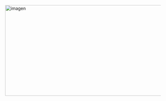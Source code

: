 <img width="523" height="293" alt="imagen" src="https://github.com/user-attachments/assets/b936c8af-5010-4ac0-80f2-3f711eeb0c28" />
